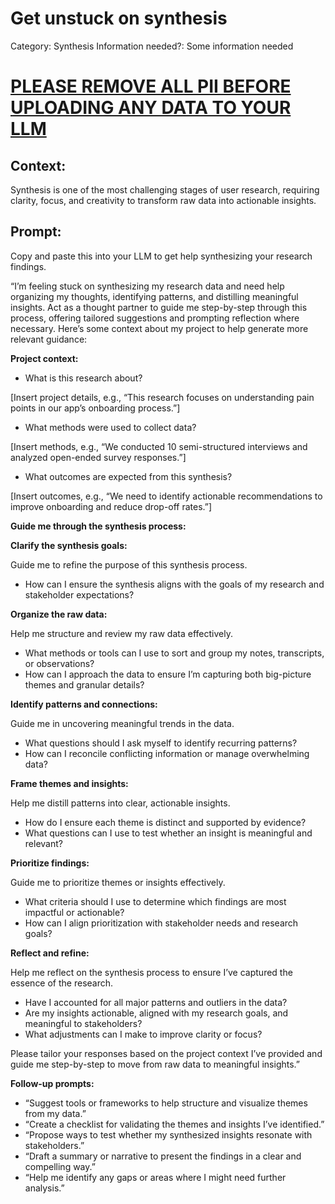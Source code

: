 # Get unstuck on synthesis

Category: Synthesis
Information needed?: Some information needed

# [PLEASE REMOVE ALL PII BEFORE UPLOADING ANY DATA TO YOUR LLM](../Instructions%201f4b1fbd87d981279751ecbb947c14be/Removing%20PII%20from%20datasets%201f4b1fbd87d981a6964dd90afebfa2ba.md)

## **Context:**

Synthesis is one of the most challenging stages of user research, requiring clarity, focus, and creativity to transform raw data into actionable insights. 

## **Prompt:**

Copy and paste this into your LLM to get help synthesizing your research findings.

“I’m feeling stuck on synthesizing my research data and need help organizing my thoughts, identifying patterns, and distilling meaningful insights. Act as a thought partner to guide me step-by-step through this process, offering tailored suggestions and prompting reflection where necessary. Here’s some context about my project to help generate more relevant guidance:

 **Project context:**

- What is this research about?

[Insert project details, e.g., “This research focuses on understanding pain points in our app’s onboarding process.”]

- What methods were used to collect data?

[Insert methods, e.g., “We conducted 10 semi-structured interviews and analyzed open-ended survey responses.”]

- What outcomes are expected from this synthesis?

[Insert outcomes, e.g., “We need to identify actionable recommendations to improve onboarding and reduce drop-off rates.”]

**Guide me through the synthesis process:**

**Clarify the synthesis goals:**

Guide me to refine the purpose of this synthesis process.

- How can I ensure the synthesis aligns with the goals of my research and stakeholder expectations?

**Organize the raw data:**

Help me structure and review my raw data effectively.

- What methods or tools can I use to sort and group my notes, transcripts, or observations?
- How can I approach the data to ensure I’m capturing both big-picture themes and granular details?

**Identify patterns and connections:**

Guide me in uncovering meaningful trends in the data.

- What questions should I ask myself to identify recurring patterns?
- How can I reconcile conflicting information or manage overwhelming data?

**Frame themes and insights:**

Help me distill patterns into clear, actionable insights.

- How do I ensure each theme is distinct and supported by evidence?
- What questions can I use to test whether an insight is meaningful and relevant?

**Prioritize findings:**

Guide me to prioritize themes or insights effectively.

- What criteria should I use to determine which findings are most impactful or actionable?
- How can I align prioritization with stakeholder needs and research goals?

**Reflect and refine:**

Help me reflect on the synthesis process to ensure I’ve captured the essence of the research.

- Have I accounted for all major patterns and outliers in the data?
- Are my insights actionable, aligned with my research goals, and meaningful to stakeholders?
- What adjustments can I make to improve clarity or focus?

Please tailor your responses based on the project context I’ve provided and guide me step-by-step to move from raw data to meaningful insights.”

**Follow-up prompts:**

- “Suggest tools or frameworks to help structure and visualize themes from my data.”
- “Create a checklist for validating the themes and insights I’ve identified.”
- “Propose ways to test whether my synthesized insights resonate with stakeholders.”
- “Draft a summary or narrative to present the findings in a clear and compelling way.”
- “Help me identify any gaps or areas where I might need further analysis.”